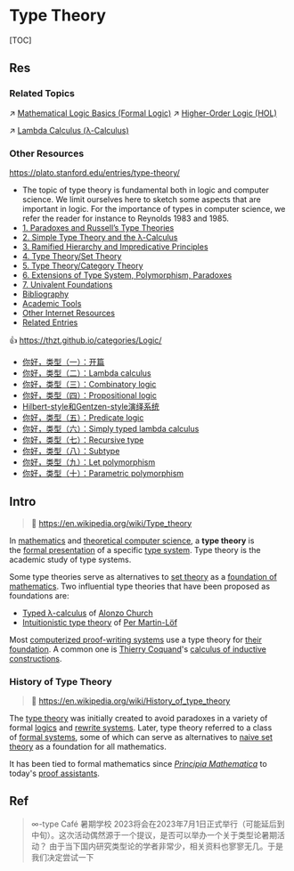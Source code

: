 # Type Theory

[TOC]



## Res
### Related Topics
↗ [Mathematical Logic Basics (Formal Logic)](../../📍%20Mathematical%20Logic%20Basics%20(Formal%20Logic)/Mathematical%20Logic%20Basics%20(Formal%20Logic).md)
↗ [Higher-Order Logic (HOL)](../../📍%20Mathematical%20Logic%20Basics%20(Formal%20Logic)/Higher-Order%20Logic%20(HOL)/Higher-Order%20Logic%20(HOL).md)

↗ [Lambda Calculus (λ-Calculus)](../../../../🔑%20CS%20Core/👩‍💻%20Computer%20Languages%20&%20Programming%20Methodology/Other%20Languages%20for%20Specific%20Areas/Logic%20Programming%20Languages/Lambda%20Calculus%20(λ-Calculus).md)


### Other Resources
https://plato.stanford.edu/entries/type-theory/
- The topic of type theory is fundamental both in logic and computer science. We limit ourselves here to sketch some aspects that are important in logic. For the importance of types in computer science, we refer the reader for instance to Reynolds 1983 and 1985.
- [1. Paradoxes and Russell’s Type Theories](https://plato.stanford.edu/entries/type-theory/#ParaRussTypeTheo)
- [2. Simple Type Theory and the λ-Calculus](https://plato.stanford.edu/entries/type-theory/#SimpTypeTheoLCalc)
- [3. Ramified Hierarchy and Impredicative Principles](https://plato.stanford.edu/entries/type-theory/#RamiHierImprPrin)
- [4. Type Theory/Set Theory](https://plato.stanford.edu/entries/type-theory/#TypeTheoTheo)
- [5. Type Theory/Category Theory](https://plato.stanford.edu/entries/type-theory/#TypeTheoCatTheo)
- [6. Extensions of Type System, Polymorphism, Paradoxes](https://plato.stanford.edu/entries/type-theory/#ExteTypeSystPolyPara)
- [7. Univalent Foundations](https://plato.stanford.edu/entries/type-theory/#UnivFoun)
- [Bibliography](https://plato.stanford.edu/entries/type-theory/#Bib)
- [Academic Tools](https://plato.stanford.edu/entries/type-theory/#Aca)
- [Other Internet Resources](https://plato.stanford.edu/entries/type-theory/#Oth)
- [Related Entries](https://plato.stanford.edu/entries/type-theory/#Rel)

👍 https://thzt.github.io/categories/Logic/
- [你好，类型（一）：开篇](https://thzt.github.io/2017/09/05/type-1/)
- [你好，类型（二）：Lambda calculus](https://thzt.github.io/2017/09/06/type-2/)
- [你好，类型（三）：Combinatory logic](https://thzt.github.io/2017/09/07/type-3/)
- [你好，类型（四）：Propositional logic](https://thzt.github.io/2017/09/10/type-4/)
- [Hilbert-style和Gentzen-style演绎系统](https://thzt.github.io/2017/09/15/hilbert-style-and-gentzen-style-deduction-system/)
- [你好，类型（五）：Predicate logic](https://thzt.github.io/2017/09/16/type-5/)
- [你好，类型（六）：Simply typed lambda calculus](https://thzt.github.io/2017/09/19/type-6/)
- [你好，类型（七）：Recursive type](https://thzt.github.io/2017/09/23/type-7/)
- [你好，类型（八）：Subtype](https://thzt.github.io/2017/10/13/type-8/)
- [你好，类型（九）：Let polymorphism](https://thzt.github.io/2017/10/14/type-9/)
- [你好，类型（十）：Parametric polymorphism](https://thzt.github.io/2017/10/21/type-10/)



## Intro
> 🔗 https://en.wikipedia.org/wiki/Type_theory

In [mathematics](https://en.wikipedia.org/wiki/Mathematics "Mathematics") and [theoretical computer science](https://en.wikipedia.org/wiki/Theoretical_computer_science "Theoretical computer science"), a **type theory** is the [formal presentation](https://en.wikipedia.org/wiki/Formal_system "Formal system") of a specific [type system](https://en.wikipedia.org/wiki/Type_system "Type system"). Type theory is the academic study of type systems.

Some type theories serve as alternatives to [set theory](https://en.wikipedia.org/wiki/Set_theory "Set theory") as a [foundation of mathematics](https://en.wikipedia.org/wiki/Foundations_of_mathematics "Foundations of mathematics"). Two influential type theories that have been proposed as foundations are:
- [Typed λ-calculus](https://en.wikipedia.org/wiki/Typed_lambda_calculus "Typed lambda calculus") of [Alonzo Church](https://en.wikipedia.org/wiki/Alonzo_Church "Alonzo Church")
- [Intuitionistic type theory](https://en.wikipedia.org/wiki/Intuitionistic_type_theory "Intuitionistic type theory") of [Per Martin-Löf](https://en.wikipedia.org/wiki/Per_Martin-L%C3%B6f "Per Martin-Löf")

Most [computerized proof-writing systems](https://en.wikipedia.org/wiki/Proof_assistant "Proof assistant") use a type theory for [their foundation](https://en.wikipedia.org/wiki/Curry%E2%80%93Howard_correspondence "Curry–Howard correspondence"). A common one is [Thierry Coquand](https://en.wikipedia.org/wiki/Thierry_Coquand "Thierry Coquand")'s [calculus of inductive constructions](https://en.wikipedia.org/wiki/Calculus_of_constructions "Calculus of constructions").


### History of Type Theory
> 🔗 https://en.wikipedia.org/wiki/History_of_type_theory

The [type theory](https://en.wikipedia.org/wiki/Type_theory "Type theory") was initially created to avoid paradoxes in a variety of formal [logics](https://en.wikipedia.org/wiki/Mathematical_logic "Mathematical logic") and [rewrite systems](https://en.wikipedia.org/wiki/Rewrite_system "Rewrite system"). Later, type theory referred to a class of [formal systems](https://en.wikipedia.org/wiki/Formal_systems "Formal systems"), some of which can serve as alternatives to [naive set theory](https://en.wikipedia.org/wiki/Naive_set_theory "Naive set theory") as a foundation for all mathematics.

It has been tied to formal mathematics since _[Principia Mathematica](https://en.wikipedia.org/wiki/Principia_Mathematica "Principia Mathematica")_ to today's [proof assistants](https://en.wikipedia.org/wiki/Proof_assistant "Proof assistant").



## Ref
[类型论 | Wikipedia]: https://zh.wikipedia.org/zh-cn/类型论
[HoTT学习笔记1：类型论基础 - Arjuna的文章 - 知乎]: https://zhuanlan.zhihu.com/p/33483631

[∞-type Café 暑期学校]: https://m4p1e.github.io/ntype-cafe-summer-school/

>∞-type Café 暑期学校 2023将会在2023年7月1日正式举行（可能延后到中旬）。这次活动偶然源于一个提议，是否可以举办一个关于类型论暑期活动？ 由于当下国内研究类型论的学者非常少，相关资料也寥寥无几。于是我们决定尝试一下

